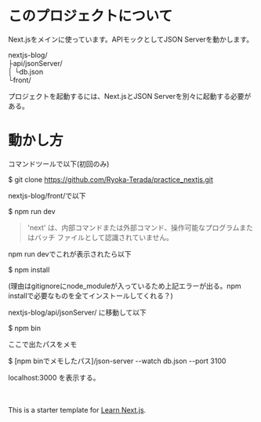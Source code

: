 # このプロジェクトについて
Next.jsをメインに使っています。APIモックとしてJSON Serverを動かします。

nextjs-blog/<br>
  ├api/jsonServer/<br>
  │  └db.json<br>
  └front/<br>

プロジェクトを起動するには、Next.jsとJSON Serverを別々に起動する必要がある。

# 動かし方
コマンドツールで以下(初回のみ)

$ git clone https://github.com/Ryoka-Terada/practice_nextjs.git

nextjs-blog/front/で以下

$ npm run dev

>'next' は、内部コマンドまたは外部コマンド、操作可能なプログラムまたはバッチ ファイルとして認識されていません。

npm run devでこれが表示されたら以下

$ npm install

(理由はgitignoreにnode_moduleが入っているため上記エラーが出る。npm installで必要なものを全てインストールしてくれる？)

nextjs-blog/api/jsonServer/ に移動して以下

$ npm bin

ここで出たパスをメモ

$ [npm binでメモしたパス]/json-server --watch db.json --port 3100

localhost:3000 を表示する。

<br><br>
This is a starter template for [Learn Next.js](https://nextjs.org/learn).